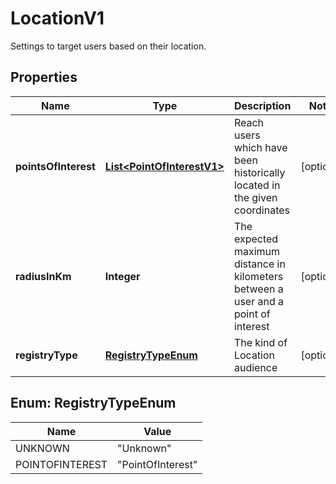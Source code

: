 

# LocationV1

Settings to target users based on their location.

## Properties

| Name | Type | Description | Notes |
|------------ | ------------- | ------------- | -------------|
|**pointsOfInterest** | [**List&lt;PointOfInterestV1&gt;**](PointOfInterestV1.md) | Reach users which have been historically located in the given coordinates |  [optional] |
|**radiusInKm** | **Integer** | The expected maximum distance in kilometers between a user and a point of interest |  [optional] |
|**registryType** | [**RegistryTypeEnum**](#RegistryTypeEnum) | The kind of Location audience |  [optional] |



## Enum: RegistryTypeEnum

| Name | Value |
|---- | -----|
| UNKNOWN | &quot;Unknown&quot; |
| POINTOFINTEREST | &quot;PointOfInterest&quot; |



